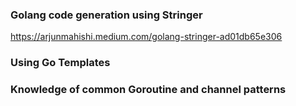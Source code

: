 ### Golang code generation using Stringer

https://arjunmahishi.medium.com/golang-stringer-ad01db65e306


### Using Go Templates


### Knowledge of common Goroutine and channel patterns
